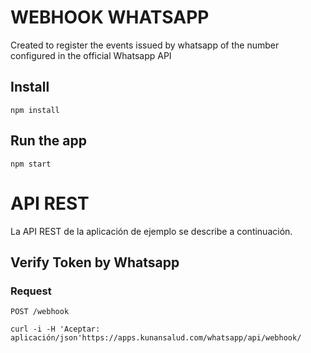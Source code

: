 # WEBHOOK WHATSAPP #

Created to register the events issued by whatsapp of the number configured in the official Whatsapp API

## Install ###
    npm install
## Run the app
    npm start
#  API REST

La API REST de la aplicación de ejemplo se describe a continuación.

##  Verify Token by Whatsapp

###  Request

`POST /webhook`

    curl -i -H 'Aceptar: aplicación/json'https://apps.kunansalud.com/whatsapp/api/webhook/
